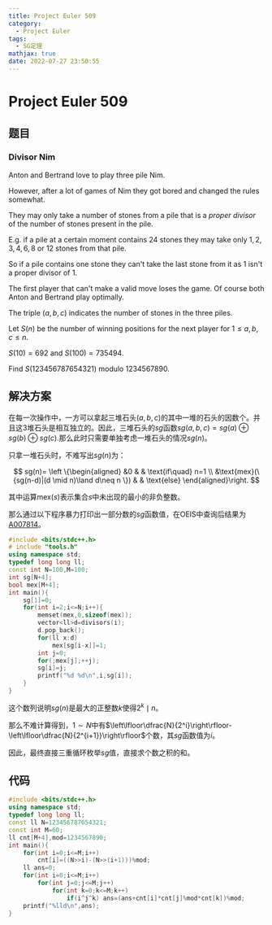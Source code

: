 ```yaml
---
title: Project Euler 509
category:
  - Project Euler
tags:
  - SG定理
mathjax: true
date: 2022-07-27 23:50:55
---
```


<escape><!-- more --></escape>

# Project Euler 509

## 题目

### Divisor Nim

Anton and Bertrand love to play three pile Nim.

However, after a lot of games of Nim they got bored and changed the rules somewhat.

They may only take a number of stones from a pile that is a <dfn title="a proper divisor of n is a divisor of n smaller than n">proper divisor</dfn> of the number of stones present in the pile.

E.g. if a pile at a certain moment contains $24$ stones they may take only $1,2,3,4,6,8$ or $12$ stones from that pile.

So if a pile contains one stone they can't take the last stone from it as $1$ isn't a proper divisor of $1$.

The first player that can't make a valid move loses the game.
Of course both Anton and Bertrand play optimally.

The triple $(a,b,c)$ indicates the number of stones in the three piles.

Let $S(n)$ be the number of winning positions for the next player for $1 \le a, b, c \le n$.

$S(10) = 692$ and $S(100) = 735494$.

Find $S(123456787654321)\text{ modulo }1234567890$.

## 解决方案

在每一次操作中，一方可以拿起三堆石头$(a,b,c)$的其中一堆的石头的因数个。并且这$3$堆石头是相互独立的。因此，三堆石头的$sg$函数$sg(a,b,c)=sg(a)\oplus sg(b)\oplus sg(c)$.那么此时只需要单独考虑一堆石头的情况$sg(n)$。

只拿一堆石头时，不难写出$sg(n)$为：

$$
sg(n)=
\left \{\begin{aligned}
  &0 & & \text{if\quad} n=1 \\
  &\text{mex}(\{sg(n-d)|(d \mid n)\land d\neq n \}) & & \text{else}
\end{aligned}\right.
$$

其中运算$\text{mex}(s)$表示集合$s$中未出现的最小的非负整数。

那么通过以下程序暴力打印出一部分数的$sg$函数值，在OEIS中查询后结果为[A007814](https://oeis.org/A007814)。

```C++
#include <bits/stdc++.h>
# include "tools.h"
using namespace std;
typedef long long ll;
const int N=100,M=100;
int sg[N+4];
bool mex[M+4];
int main(){
    sg[1]=0;
    for(int i=2;i<=N;i++){
        memset(mex,0,sizeof(mex));
        vector<ll>d=divisors(i);
        d.pop_back();
        for(ll x:d)
            mex[sg[i-x]]=1;
        int j=0;
        for(;mex[j];++j);
        sg[i]=j;
        printf("%d %d\n",i,sg[i]);
    }
}

```

这个数列说明$sg(n)$是最大的正整数$k$使得$2^k\mid n$。

那么不难计算得到，$1\sim N$中有$\left\lfloor\dfrac{N}{2^i}\right\rfloor-\left\lfloor\dfrac{N}{2^{i+1}}\right\rfloor$个数，其$sg$函数值为$i$。

因此，最终直接三重循环枚举$sg$值，直接求个数之积的和。

## 代码

```C++
#include <bits/stdc++.h>
using namespace std;
typedef long long ll;
const ll N=123456787654321;
const int M=60;
ll cnt[M+4],mod=1234567890;
int main(){
    for(int i=0;i<=M;i++)
        cnt[i]=((N>>i)-(N>>(i+1)))%mod;
    ll ans=0;
    for(int i=0;i<=M;i++)
        for(int j=0;j<=M;j++)
            for(int k=0;k<=M;k++)
                if(i^j^k) ans=(ans+cnt[i]*cnt[j]%mod*cnt[k])%mod;
    printf("%lld\n",ans);
}

```
